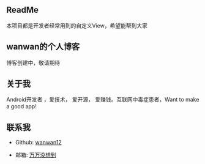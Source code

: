 ## ReadMe

本项目都是开发者经常用到的自定义View，希望能帮到大家 

## wanwan的个人博客

博客创建中，敬请期待

## 关于我

Android开发者 ，爱技术， 爱开源， 爱赚钱。互联网中毒症患者，Want to make a good app!

## 联系我

* Github: [wanwan12](https://github.com/wanwan12)

* 邮箱: [万万没想到](wanwan2017@foxmail.com )

